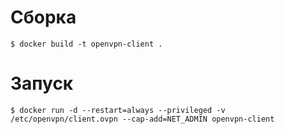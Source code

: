 Сборка
======
~~~
$ docker build -t openvpn-client .
~~~

Запуск
======
~~~
$ docker run -d --restart=always --privileged -v /etc/openvpn/client.ovpn --cap-add=NET_ADMIN openvpn-client
~~~
